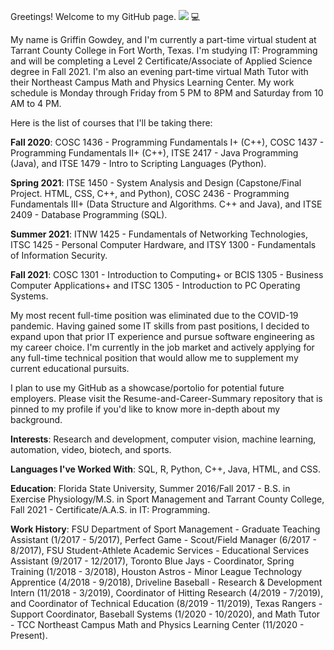Greetings! Welcome to my GitHub page. <img src = "https://img.shields.io/badge/GitHub-100000?style=for-the-badge&logo=github&logoColor=white" /> :computer:

My name is Griffin Gowdey, and I'm currently a part-time virtual student at Tarrant County College in Fort Worth, Texas. I'm studying IT: Programming and will be completing a Level 2 Certificate/Associate of Applied Science degree in Fall 2021. I'm also an evening part-time virtual Math Tutor with their Northeast Campus Math and Physics Learning Center. My work schedule is Monday through Friday from 5 PM to 8PM and Saturday from 10 AM to 4 PM. 

Here is the list of courses that I'll be taking there:

<b>Fall 2020</b>:
COSC 1436 - Programming Fundamentals I+ (C++), COSC 1437 - Programming Fundamentals II+ (C++), ITSE 2417 - Java Programming (Java), and ITSE 1479 - Intro to Scripting Languages (Python).

<b>Spring 2021</b>:
ITSE 1450 - System Analysis and Design (Capstone/Final Project. HTML, CSS, C++, and Python), COSC 2436 - Programming Fundamentals III+ (Data Structure and Algorithms. C++ and Java), and ITSE 2409 - Database Programming (SQL).

<b>Summer 2021</b>:
ITNW 1425 - Fundamentals of Networking Technologies, ITSC 1425 - Personal Computer Hardware, and ITSY 1300 - Fundamentals of Information Security.

<b>Fall 2021</b>:
COSC 1301 - Introduction to Computing+ or BCIS 1305 - Business Computer Applications+ and ITSC 1305 - Introduction to PC Operating Systems.

My most recent full-time position was eliminated due to the COVID-19 pandemic. Having gained some IT skills from past positions, I decided to expand upon that prior IT experience and pursue software engineering as my career choice. I'm currently in the job market and actively applying for any full-time technical position that would allow me to supplement my current educational pursuits.

I plan to use my GitHub as a showcase/portolio for potential future employers. Please visit the Resume-and-Career-Summary repository that is pinned to my profile if you'd like to know more in-depth about my background.

<b>Interests</b>: Research and development, computer vision, machine learning, automation, video, biotech, and sports.

<b>Languages I've Worked With</b>: SQL, R, Python, C++, Java, HTML, and CSS.

<b>Education</b>: Florida State University, Summer 2016/Fall 2017 - B.S. in Exercise Physiology/M.S. in Sport Management and Tarrant County College, Fall 2021 - Certificate/A.A.S. in IT: Programming.

<b>Work History</b>: FSU Department of Sport Management - Graduate Teaching Assistant (1/2017 - 5/2017), Perfect Game - Scout/Field Manager (6/2017 - 8/2017), FSU Student-Athlete Academic Services - Educational Services Assistant (9/2017 - 12/2017), Toronto Blue Jays - Coordinator, Spring Training (1/2018 - 3/2018), Houston Astros - Minor League Technology Apprentice (4/2018 - 9/2018), Driveline Baseball - Research & Development Intern (11/2018 - 3/2019), Coordinator of Hitting Research (4/2019 - 7/2019), and Coordinator of Technical Education (8/2019 - 11/2019), Texas Rangers - Support Coordinator, Baseball Systems (1/2020 - 10/2020), and Math Tutor - TCC Northeast Campus Math and Physics Learning Center (11/2020 - Present).
